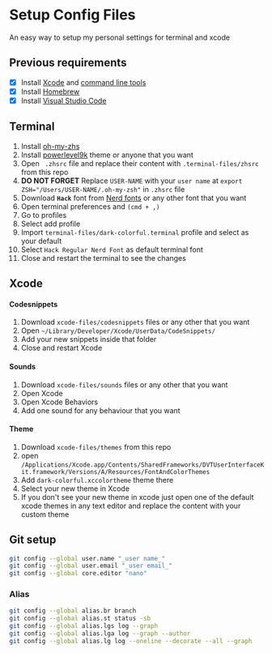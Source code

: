 # Setup Config Files

An easy way to setup my personal settings for terminal and xcode

## Previous requirements

- [x] Install [Xcode](https://developer.apple.com/xcode/) and [command line tools](https://developer.apple.com/download/all/?q=xcode)
- [x] Install [Homebrew](https://brew.sh/)
- [x] Install [Visual Studio Code](https://code.visualstudio.com)

## Terminal

1. Install [oh-my-zhs](https://ohmyz.sh)
2. Install [powerlevel9k](https://github.com/Powerlevel9k/powerlevel9k/wiki/Install-Instructions#option-2-install-for-oh-my-zsh) theme or anyone that you want
3. Open ` .zhsrc`  file and replace their content with `.terminal-files/zhsrc` from this repo
4. __DO NOT FORGET__ Replace `USER-NAME` with your `user name` at `export ZSH="/Users/USER-NAME/.oh-my-zsh"` in `.zhsrc` file
5. Download __`Hack`__ font from [Nerd fonts](https://github.com/ryanoasis/nerd-fonts) or any other font that you want
6. Open terminal preferences and `(cmd + ,)`
7. Go to profiles
8. Select add profile
9. Import `terminal-files/dark-colorful.terminal` profile and select as your default
10. Select `Hack Regular Nerd Font` as default terminal font
11. Close and restart the terminal to see the changes

## Xcode

#### Codesnippets

1. Download `xcode-files/codesnippets` files or any other that you want
2. Open `~/Library/Developer/Xcode/UserData/CodeSnippets/`
3. Add your new snippets inside that folder
4. Close and restart Xcode

#### Sounds

1. Download `xcode-files/sounds` files or any other that you want
2. Open Xcode
3. Open Xcode Behaviors
4. Add one sound for any behaviour that you want

#### Theme 
1. Download `xcode-files/themes` from this repo
2. open `/Applications/Xcode.app/Contents/SharedFrameworks/DVTUserInterfaceKit.framework/Versions/A/Resources/FontAndColorThemes` 
3. Add `dark-colorful.xccolortheme` theme there
4. Select your new theme in Xcode
5. If you don't see your new theme in xcode just open one of the default xcode themes in any text editor and replace the content with your custom theme

## Git setup

``` bash
git config --global user.name "_user name_"
git config --global user.email "_user email_"
git config --global core.editor "nano"
```

### Alias

``` bash
git config --global alias.br branch
git config --global alias.st status -sb
git config --global alias.lgs log --graph
git config --global alias.lga log --graph --author
git config --global alias.lg log --oneline --decorate --all --graph
```